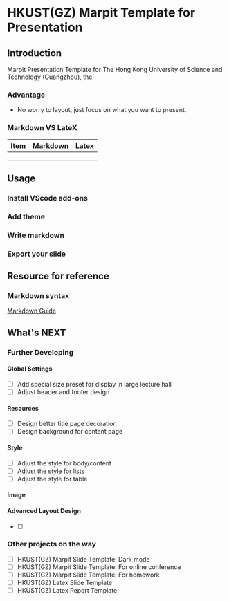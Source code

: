 # HKUST(GZ) Marpit Template for Presentation
## Introduction

Marpit Presentation Template for The Hong Kong University of Science and Technology (Guangzhou), the

### Advantage

- No worry to layout, just focus on what you want to present. 



### Markdown VS LateX

| Item | Markdown | Latex |
| ---- | -------- | ----- |
|      |          |       |
|      |          |       |
|      |          |       |



## Usage

### Install VScode add-ons 

### Add theme

### Write markdown

### Export your slide



## Resource for reference

### Markdown syntax



[Markdown Guide](https://www.markdownguide.org/)



## What's NEXT 
### Further Developing

#### Global Settings

- [ ] Add special size preset for display in large lecture hall 
- [ ] Adjust header and footer design

#### Resources

- [ ] Design better title page decoration
- [ ] Design background for content page

#### Style

- [ ] Adjust the style for body/content
- [ ] Adjust the style for lists
- [ ] Adjust the style for table

#### Image



#### Advanced Layout Design

- [ ] 

### Other projects on the way

- [ ] HKUST(GZ) Marpit Slide Template: Dark mode
- [ ] HKUST(GZ) Marpit Slide Template: For online conference 
- [ ] HKUST(GZ) Marpit Slide Template: For homework
- [ ] HKUST(GZ) Latex Slide Template
- [ ] HKUST(GZ) Latex Report Template